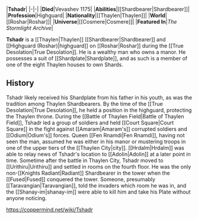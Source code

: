 |**Tshadr**|
|-|-|
|**Died**|Vevashev 1175|
|**Abilities**|[[Shardbearer\|Shardbearer]]|
|**Profession**|Highguard|
|**Nationality**|[[Thaylen\|Thaylen]]|
|**World**|[[Roshar\|Roshar]]|
|**Universe**|[[Cosmere\|Cosmere]]|
|**Featured In**|*The Stormlight Archive*|

**Tshadr** is a [[Thaylen\|Thaylen]] [[Shardbearer\|Shardbearer]] and [[Highguard (Roshar)\|highguard]] on [[Roshar\|Roshar]] during the [[True Desolation\|True Desolation]]. He is a wealthy man who owns a manor. He possesses a suit of [[Shardplate\|Shardplate]], and as such is a member of one of the eight Thaylen houses to own Shards.

## History
Tshadr likely received his Shardplate from his father in his youth, as was the tradition among Thaylen Shardbearers. By the time of the [[True Desolation\|True Desolation]], he held a position in the highguard, protecting the Thaylen throne. During the [[Battle of Thaylen Field\|Battle of Thaylen Field]], Tshadr led a group of soldiers and held [[Court Square\|Court Square]] in the fight against [[Amaram\|Amaram's]] corrupted soldiers and [[Odium\|Odium's]] forces. Queen [[Fen Rnamdi\|Fen Rnamdi]], having not seen the man, assumed he was either in his manor or mustering troops in one of the upper tiers of the [[Thaylen City\|city]]. [[Hrdalm\|Hrdalm]] was able to relay news of Tshadr's location to [[Adolin\|Adolin]] at a later point in time.
Sometime after the battle in Thaylen City, Tshadr moved to [[Urithiru\|Urithiru]] and settled in rooms on the fourth floor. He was the only non-[[Knights Radiant\|Radiant]] Shardbearer in the tower when the [[Fused\|Fused]] conquered the tower. Someone, presumably [[Taravangian\|Taravangian]], told the invaders which room he was in, and the [[Shanay-im\|shanay-im]] were able to kill him and take his Plate without anyone noticing.



https://coppermind.net/wiki/Tshadr